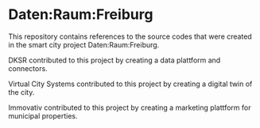 # Daten:Raum:Freiburg

This repository contains references to the source codes that were created in the smart city project Daten:Raum:Freiburg.

DKSR contributed to this project by creating a data plattform and connectors. 

Virtual City Systems contributed to this project by creating a digital twin of the city.

Immovativ contributed to this project by creating a marketing plattform for municipal properties.

